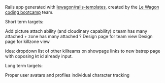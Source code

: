 Rails app generated with [lewagon/rails-templates](https://github.com/lewagon/rails-templates), created by the [Le Wagon coding bootcamp](https://www.lewagon.com) team.

Short term targets:

Add picture attach ability (and cloudinary capability) x
team has many attached + zone has many attached ?
Design page for team view
Design page for killzone view

idea: dropdown list of other killteams on showpage links to new batrep page with
opposing kt id already input.



Long term targets:

Proper user avatars and profiles
individual character tracking
